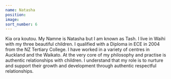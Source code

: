 ```yaml
---
name: Natasha
position:
image:
sort_number: 6
---
```


Kia ora koutou. My Namne is Natasha but I am known as Tash. I live in Waihi with my three beautiful children. I qualified with a Diploma in ECE in 2004 from the NZ Tertiary College. I have worked in a variety of centres in Auckland and the Waikato. At the very core of my philosophy and practise is authentic relationships with children. I understand that my role is to nurture and support their growth and development through authentic respectful relationships.